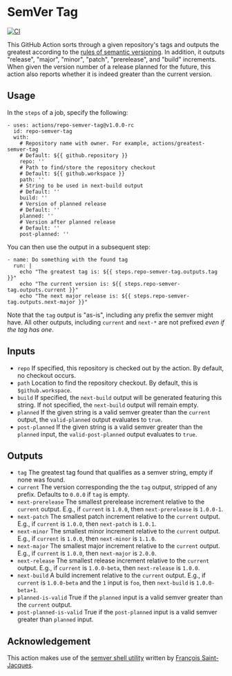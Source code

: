 # SemVer Tag

[![CI](https://github.com/lhstrh/greatest-semver-tag/actions/workflows/ci.yml/badge.svg)](https://github.com/lhstrh/greatest-semver-tag/actions/workflows/ci.yml)

This GitHub Action sorts through a given repository's tags and outputs the greatest according to the [rules of semantic versioning](https://semver.org/). In addition, it outputs "release", "major", "minor", "patch", "prerelease", and "build" increments. When given the version number of a release planned for the future, this action also reports whether it is indeed greater than the current version.

## Usage
In the `steps` of a job, specify the following:
```
- uses: actions/repo-semver-tag@v1.0.0-rc
  id: repo-semver-tag
  with:
    # Repository name with owner. For example, actions/greatest-semver-tag
    # Default: ${{ github.repository }}
    repo: ''
    # Path to find/store the repository checkout
    # Default: ${{ github.workspace }}
    path: ''
    # String to be used in next-build output
    # Default: ''
    build: ''
    # Version of planned release
    # Default: ''
    planned: ''
    # Version after planned release
    # Default: ''
    post-planned: ''
```
You can then use the output in a subsequent step:
```
- name: Do something with the found tag
  run: |
    echo "The greatest tag is: ${{ steps.repo-semver-tag.outputs.tag }}"
    echo "The current version is: ${{ steps.repo-semver-tag.outputs.current }}"
    echo "The next major release is: ${{ steps.repo-semver-tag.outputs.next-major }}"
```
Note that the `tag` output is "as-is", including any prefix the semver might have. All other outputs, including `current` and `next-*` are not prefixed _even if the tag has one_.


## Inputs

* `repo` If specified, this repository is checked out by the action. By default, no checkout occurs.
* `path` Location to find the repository checkout. By default, this is `$github.workspace`.
* `build` If specified, the `next-build` output will be generated featuring this string. If not specified, the `next-build` output will remain empty.
* `planned` If the given string is a valid semver greater than the `current` output, the `valid-planned` output evaluates to `true`.
*  `post-planned` If the given string is a valid semver greater than the `planned` input, the `valid-post-planned` output evaluates to `true`.

## Outputs

* `tag` The greatest tag found that qualifies as a semver string, empty if none was found.
* `current` The version corresponding the the `tag` output, stripped of any prefix. Defaults to `0.0.0` if `tag` is empty. 
* `next-prerelease` The smallest prerelease increment relative to the `current` output. E.g., if `current` is `1.0.0`, then `next-prerelease` is `1.0.0-1`.
* `next-patch` The smallest patch increment relative to the `current` output. E.g., if `current` is `1.0.0`, then `next-patch` is `1.0.1`.
* `next-minor` The smallest minor increment relative to the `current` output. E.g., if `current` is `1.0.0`, then `next-minor` is `1.1.0`.
* `next-major` The smallest major increment relative to the `current` output. E.g., if `current` is `1.0.0`, then `next-major` is `2.0.0`.
* `next-release` The smallest release increment relative to the `current` output. E.g., if `current` is `1.0.0-beta`, then `next-release` is `1.0.0`.
*  `next-build` A build increment relative to the `current` output. E.g., if `current` is `1.0.0-beta` and the `1` input is `foo`, then `next-build` is `1.0.0-beta+1`.
* `planned-is-valid`
True if the `planned` input is a valid semver greater than the `current` output.
* `post-planned-is-valid`
True if the `post-planned` input is a valid semver greater than `planned` input.


## Acknowledgement

This action makes use of the [semver shell utility](https://github.com/fsaintjacques/semver-tool) written by [François Saint-Jacques](https://github.com/fsaintjacques).
